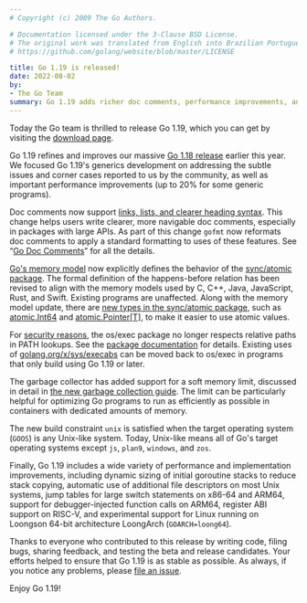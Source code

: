 ```yaml
---
# Copyright (c) 2009 The Go Authors.

# Documentation licensed under the 3-Clause BSD License.
# The original work was translated from English into Brazilian Portuguese.
# https://github.com/golang/website/blob/master/LICENSE

title: Go 1.19 is released!
date: 2022-08-02
by:
- The Go Team
summary: Go 1.19 adds richer doc comments, performance improvements, and more.
---
```


Today the Go team is thrilled to release Go 1.19,
which you can get by visiting the [download page](/dl/).

Go 1.19 refines and improves our massive [Go 1.18 release](/blog/go1.18) earlier this year.
We focused Go 1.19's generics development on addressing the subtle issues
and corner cases reported to us by the community,
as well as important performance improvements (up to 20% for some generic programs).

Doc comments now support [links, lists, and clearer heading syntax](/doc/comment).
This change helps users write clearer, more navigable doc comments,
especially in packages with large APIs.
As part of this change `gofmt` now reformats doc comments to apply a
standard formatting to uses of these features.
See “[Go Doc Comments](/doc/comment)” for all the details.

[Go's memory model](/ref/mem) now explicitly defines
the behavior of the [sync/atomic package](/pkg/sync/atomic/).
The formal definition of the happens-before relation has been revised
to align with the memory models used by C, C++, Java, JavaScript, Rust, and Swift.
Existing programs are unaffected.
Along with the memory model update, there are
[new types in the sync/atomic package](/doc/go1.19#atomic_types),
such as [atomic.Int64](/pkg/sync/atomic/#Int64) and [atomic.Pointer[T]](/pkg/sync/atomic/#Pointer),
to make it easier to use atomic values.

For [security reasons](/blog/path-security), the os/exec package
no longer respects relative paths in PATH lookups.
See the [package documentation](/pkg/os/exec/#hdr-Executables_in_the_current_directory)
for details.
Existing uses of [golang.org/x/sys/execabs](https://pkg.go.dev/golang.org/x/sys/execabs)
can be moved back to os/exec in programs that only build using Go 1.19 or later.

The garbage collector has added support for a soft memory limit,
discussed in detail in [the new garbage collection guide](/doc/gc-guide#Memory_limit).
The limit can be particularly helpful for optimizing Go programs to
run as efficiently as possible in containers with dedicated amounts of memory.

The new build constraint `unix` is satisfied when the target operating system (`GOOS`)
is any Unix-like system.
Today, Unix-like means all of
Go's target operating systems except `js`, `plan9`, `windows`, and `zos`.

Finally, Go 1.19 includes a wide variety of performance and implementation improvements, including
dynamic sizing of initial goroutine stacks to reduce stack copying,
automatic use of additional file descriptors on most Unix systems,
jump tables for large switch statements on x86-64 and ARM64,
support for debugger-injected function calls on ARM64,
register ABI support on RISC-V,
and experimental support for
Linux running on Loongson 64-bit architecture LoongArch (`GOARCH=loong64`).

Thanks to everyone who contributed to this release by writing code, filing bugs, sharing feedback,
and testing the beta and release candidates.
Your efforts helped to ensure that Go 1.19 is as stable as possible.
As always, if you notice any problems, please [file an issue](/issue/new).

Enjoy Go 1.19!
